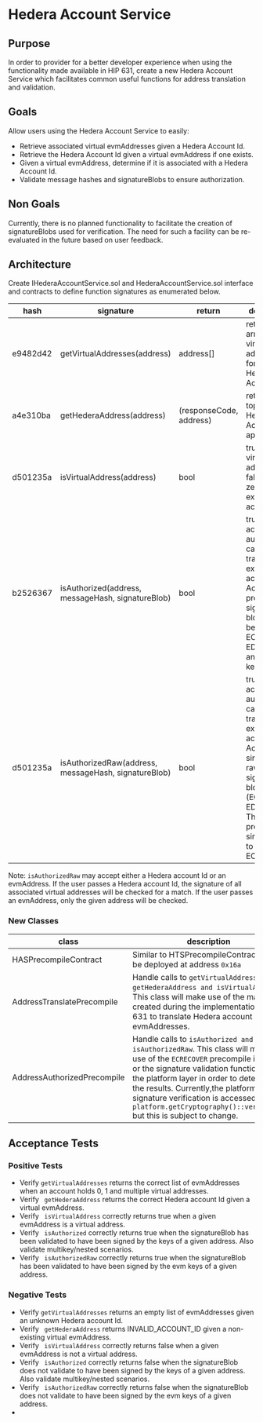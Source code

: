 
# Hedera Account Service

## Purpose

In order to provider for a better developer experience when using the functionality made available in 
HIP 631, create a new Hedera Account Service which facilitates common useful functions 
for address translation and validation.

## Goals

Allow users using the Hedera Account Service to easily:
- Retrieve associated virtual evmAddresses given a Hedera Account Id.
- Retrieve the Hedera Account Id given a virtual evmAddress if one exists.
- Given a virtual evmAddress, determine if it is associated with a Hedera Account Id.
- Validate message hashes and signatureBlobs to ensure authorization.

## Non Goals
Currently, there is no planned functionality to facilitate the creation of signatureBlobs used for verification.
The need for such a facility can be re-evaluated in the future based on user feedback.

## Architecture
Create IHederaAccountService.sol and HederaAccountService.sol interface and contracts to define function signatures
as enumerated below.

| hash | signature | return                       | description |
| --- | --- |------------------------------| --- |
|e9482d42| getVirtualAddresses(address) | address[]                    | returns an array of virtual addresses for a given Hedera Account ID  |
|a4e310ba| getHederaAddress(address) | (responseCode, address) | returns the top level Hedera Account ID if applicable |
|d501235a| isVirtualAddress(address) | bool                         | true if valid virtual address, false if long-zero or non existing account |
|b2526367| isAuthorized(address, messageHash, signatureBlob) | bool                         | true if account is authorized to carry out transaction execution on account. Accepts protobuf key signature blobs. May be used for ECDSA, ED25519 and complex key flows |
|d501235a| isAuthorizedRaw(address, messageHash, signatureBlob) | bool                         | true if account is authorized to carry out transaction execution on account. Accepts single key raw signature blobs (ECDSA and ED25519). This provides similar logic to ECRECOVER. |

Note: ```isAuthorizedRaw``` may accept either a Hedera account Id or an evmAddress.  If the user passes a Hedera account Id, the
signature of all associated virtual addresses will be checked for a match.  If the user passes an evnAddress, only the given address
will be checked.

### New Classes

| class                       | description                                                                                                                                                                                                                                                                                                                                                             |
|-----------------------------|-------------------------------------------------------------------------------------------------------------------------------------------------------------------------------------------------------------------------------------------------------------------------------------------------------------------------------------------------------------------------|
| HASPrecompileContract       | Similar to HTSPrecompileContract.  Will be deployed at address `0x16a`                                                                                                                                                                                                                                                                                                  |
| AddressTranslatePrecompile  | Handle calls to ```getVirtualAddresses, getHederaAddress and isVirtualAddress```.  This class will make use of the maps created during the implementation of HIP 631 to translate Hedera account Id and evmAddresses.                                                                                                                                                   |
| AddressAuthorizedPrecompile | Handle calls to ```isAuthorized and isAuthorizedRaw```.  This class will make use of the `ECRECOVER` precompile in Besu or the signature validation functionality in the platform layer in order to determine the results.  Currently,the platform layer signature verification is accessed via `platform.getCryptography()::verifySync` but this is subject to change. |


## Acceptance Tests

### Positive Tests
* Verify ```getVirtualAddresses``` returns the correct list of evmAddresses when an account holds 0, 1 and multiple virtual addresses.
* Verify ``` getHederaAddress``` returns the correct Hedera account Id given a virtual evmAddress.
* Verify ``` isVirtualAddress``` correctly returns true when a given evmAddress is a virtual address. 
* Verify ``` isAuthorized``` correctly returns true when the signatureBlob has been validated to have been signed by the keys of a given address. Also validate multikey/nested scenarios.
* Verify ``` isAuthorizedRaw``` correctly returns true when the signatureBlob has been validated to have been signed by the evm keys of a given address.


### Negative Tests
* Verify ```getVirtualAddresses``` returns an empty list of evmAddresses given an unknown Hedera account Id.
* Verify ``` getHederaAddress``` returns INVALID_ACCOUNT_ID given a non-existing virtual evmAddress.
* Verify ``` isVirtualAddress``` correctly returns false when a given evmAddress is not a virtual address.
* Verify ``` isAuthorized``` correctly returns false when the signatureBlob does not validate to have been signed by the keys of a given address. Also validate multikey/nested scenarios.
* Verify ``` isAuthorizedRaw``` correctly returns false when the signatureBlob does not validate to have been signed by the evm keys of a given address.
* 

